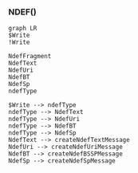 




### NDEF()
``` mermaid
graph LR
$Write
!Write

NdefFragment
NdefText
NdefUri
NdefBT
NdefSp
ndefType

$Write --> ndefType
ndefType --> NdefText
ndefType --> NdefUri
ndefType --> NdefBT
ndefType --> NdefSp
NdefText --> createNdefTextMessage
NdefUri --> createNdefUriMessage
NdefBT --> createNdefBSSPMessage
NdefSp --> createNdefSpMessage

```
```kotlin

```
<!--stackedit_data:
eyJoaXN0b3J5IjpbLTE0ODU0ODA1NjgsLTgyODU1NjMzXX0=
-->